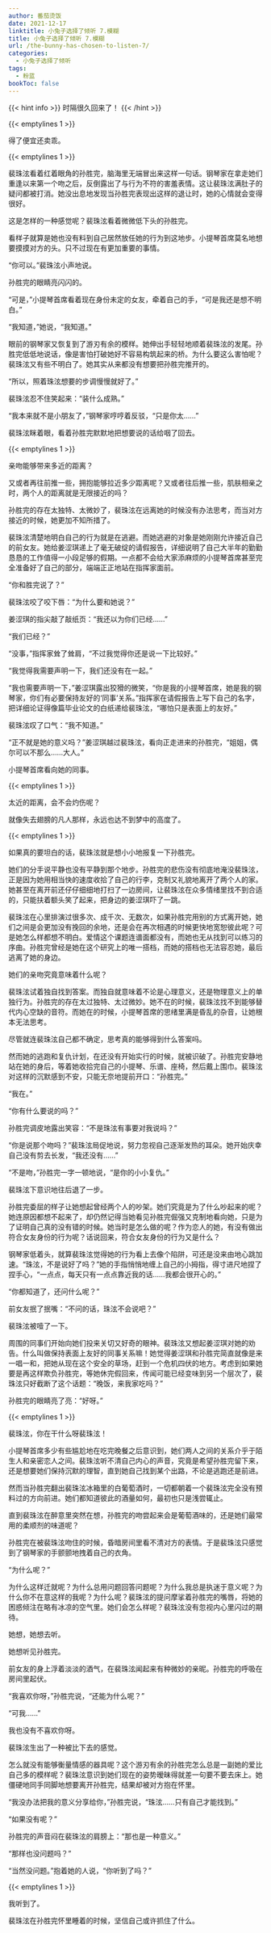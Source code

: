 ```yaml
---
author: 番茄烫饭
date: 2021-12-17
linktitle: 小兔子选择了倾听 7.模糊
title: 小兔子选择了倾听 7.模糊
url: /the-bunny-has-chosen-to-listen-7/
categories:
  - 小兔子选择了倾听
tags:
  - 粉蓝
bookToc: false
---
```


{{< hint info >}}
时隔很久回来了！
{{< /hint >}}

<!--more-->

{{< emptylines 1 >}}

得了便宜还卖乖。

{{< emptylines 1 >}}

裴珠泫看着红着眼角的孙胜完，脑海里无端冒出来这样一句话。钢琴家在拿走她们重逢以来第一个吻之后，反倒露出了与行为不符的害羞表情。这让裴珠泫满肚子的疑问都被打消。她没出息地发现当孙胜完表现出这样的退让时，她的心情就会变得很好。

这是怎样的一种感觉呢？裴珠泫看着微微低下头的孙胜完。

看样子就算是她也没有料到自己居然放任她的行为到这地步。小提琴首席莫名地想要摸摸对方的头。只不过现在有更加重要的事情。

“你可以。”裴珠泫小声地说。

孙胜完的眼睛亮闪闪的。

“可是，”小提琴首席看着现在身份未定的女友，牵着自己的手，“可是我还是想不明白。”

“我知道，”她说，“我知道。”

眼前的钢琴家又恢复到了游刃有余的模样。她伸出手轻轻地顺着裴珠泫的发尾。孙胜完低低地说话，像是害怕打破她好不容易构筑起来的桥。为什么要这么害怕呢？裴珠泫又有些不明白了。她其实从来都没有想要把孙胜完推开的。

“所以，照着珠泫想要的步调慢慢就好了。”

裴珠泫忍不住笑起来：“装什么成熟。”

“我本来就不是小朋友了，”钢琴家哼哼着反驳，“只是你太……”

裴珠泫眯着眼，看着孙胜完默默地把想要说的话给咽了回去。

{{< emptylines 1 >}}

亲吻能够带来多近的距离？

又或者再往前推一些，拥抱能够拉近多少距离呢？又或者往后推一些，肌肤相亲之时，两个人的距离就是无限接近的吗？

孙胜完的存在太独特、太微妙了，裴珠泫在远离她的时候没有办法思考，而当对方接近的时候，她更加不知所措了。

裴珠泫清楚地明白自己的行为就是在逃避。而她逃避的对象是她刚刚允许接近自己的前女友。她给姜涩琪递上了毫无破绽的请假报告，详细说明了自己大半年的勤勤恳恳的工作值得一小段足够的假期。一点都不会给大家添麻烦的小提琴首席甚至完全准备好了自己的部分，端端正正地站在指挥家面前。

“你和胜完说了？”

裴珠泫咬了咬下唇：“为什么要和她说？”

姜涩琪的指尖敲了敲纸页：“我还以为你们已经……”

“我们已经？”

“没事，”指挥家耸了耸肩，“不过我觉得你还是说一下比较好。”

“我觉得我需要声明一下，我们还没有在一起。”

“我也需要声明一下，”姜涩琪露出狡猾的微笑，“你是我的小提琴首席，她是我的钢琴家，你们有必要保持友好的‘同事’关系。”指挥家在请假报告上写下自己的名字，把详细论证得像篇毕业论文的白纸递给裴珠泫，“哪怕只是表面上的友好。”

裴珠泫叹了口气：“我不知道。”

“正不就是她的意义吗？”姜涩琪越过裴珠泫，看向正走进来的孙胜完，“姐姐，偶尔可以不那么……大人。”

小提琴首席看向她的同事。

{{< emptylines 1 >}}

太近的距离，会不会灼伤呢？

就像失去翅膀的凡人那样，永远也达不到梦中的高度了。

{{< emptylines 1 >}}

如果真的要坦白的话，裴珠泫就是想小小地报复一下孙胜完。

她们的分手说平静也没有平静到那个地步。孙胜完的悲伤没有彻底地淹没裴珠泫，正是因为她用相当快的速度收拾了自己的行李，克制又礼貌地离开了两个人的家。她甚至在离开前还仔仔细细地打扫了一边房间，让裴珠泫在众多情绪里找不到合适的，只能扶着额头笑了起来，把身边的姜涩琪吓了一跳。

裴珠泫在心里排演过很多次、成千次、无数次，如果孙胜完用别的方式离开她，她们之间是会更加没有挽回的余地，还是会在再次相遇的时候更快地宽恕彼此呢？可是她怎么样都想不明白。爱情这个课题连谱面都没有，而她也无从找到可以练习的序曲。孙胜完曾经是她在这个研究上的唯一搭档，而她的搭档也无法容忍她，最后逃离了她的身边。

她们的亲吻究竟意味着什么呢？

裴珠泫试着独自找到答案。而独自就意味着不论是心理意义，还是物理意义上的单独行为。孙胜完的存在太过独特、太过微妙。她不在的时候，裴珠泫找不到能够替代内心空缺的音符。而她在的时候，小提琴首席的思绪里满是昏乱的杂音，让她根本无法思考。

尽管就连裴珠泫自己都不确定，思考真的能够得到什么答案吗。

然而她的逃跑和复仇计划，在还没有开始实行的时候，就被识破了。孙胜完安静地站在她的身后，等着她收拾完自己的小提琴、乐谱、座椅，然后戴上围巾。裴珠泫对这样的沉默感到不安，只能无奈地提前开口：“孙胜完。”

“我在。”

“你有什么要说的吗？”

孙胜完调皮地露出笑容：“不是珠泫有事要对我说吗？”

“你是说那个吻吗？”裴珠泫局促地说，努力忽视自己逐渐发热的耳朵。她开始庆幸自己没有剪去长发，“我还没有……”

“不是吻，”孙胜完一字一顿地说，“是你的小小复仇。”

裴珠泫下意识地往后退了一步。

孙胜完委屈的样子让她想起曾经两个人的吵架。她们究竟是为了什么吵起来的呢？她连原因都想不起来了，却仍然记得当她看见孙胜完倔强又克制地看向她，只是为了证明自己真的没有错的时候。她当时是怎么做的呢？作为恋人的她，有没有做出符合女友身份的行为呢？话说回来，符合女友身份的行为又是什么？

钢琴家低着头，就算裴珠泫觉得她的行为看上去像个陷阱，可还是没来由地心跳加速。“珠泫，不是说好了吗？”她的手指悄悄地缠上自己的小拇指，得寸进尺地捏了捏手心，“一点点，每天只有一点点靠近我的话……我都会很开心的。”

“你都知道了，还问什么呢？”

前女友抿了抿嘴：“不问的话，珠泫不会说吧？”

裴珠泫被噎了一下。

周围的同事们开始向她们投来关切又好奇的眼神。裴珠泫又想起姜涩琪对她的劝告。什么叫做保持表面上友好的同事关系嘛！她觉得姜涩琪和孙胜完简直就像是来一唱一和，把她从现在这个安全的草场，赶到一个危机四伏的地方。考虑到如果她要是再这样欺负孙胜完，等她休完假回来，传闻可能已经变味到另一个层次了，裴珠泫只好截断了这个话题：“晚饭，来我家吃吗？”

孙胜完的眼睛亮了亮：“好呀。”

{{< emptylines 1 >}}

裴珠泫，你在干什么呀裴珠泫！

小提琴首席多少有些尴尬地在吃完晚餐之后意识到，她们两人之间的关系介乎于陌生人和亲密恋人之间。裴珠泫听不清自己内心的声音，究竟是希望孙胜完留下来，还是想要她们保持沉默的理智，直到她自己找到某个出路，不论是逃跑还是前进。

然而当孙胜完翻出裴珠泫冰箱里的白葡萄酒时，一切都朝着一个裴珠泫完全没有预料过的方向前进。她们都知道彼此的酒量如何，最初也只是浅尝辄止。

直到裴珠泫在醉意里突然在想，孙胜完的吻尝起来会是葡萄酒味的，还是她们最常用的柔顺剂的味道呢？

孙胜完在被裴珠泫吻住的时候，昏暗房间里看不清对方的表情。于是裴珠泫只感觉到了钢琴家的手颤颤地拽着自己的衣角。

“为什么呢？”

为什么这样迁就呢？为什么总用问题回答问题呢？为什么我总是执迷于意义呢？为什么你不在意这样的我呢？为什么呢？裴珠泫的提问摩挲着孙胜完的嘴唇，将她的困惑倾注在略有冰凉的空气里。她们会怎么样呢？裴珠泫没有忽视内心里闪过的期待。

她想，她想去听。

她想听见孙胜完。

前女友的身上浮着淡淡的酒气，在裴珠泫闻起来有种微妙的亲昵。孙胜完的呼吸在房间里起伏。

“我喜欢你呀，”孙胜完说，“还能为什么呢？”

“可我……”

我也没有不喜欢你呀。

裴珠泫生出了一种被比下去的感觉。

怎么就没有能够衡量情感的器具呢？这个游刃有余的孙胜完怎么总是一副她的爱比自己多的模样呢？裴珠泫意识到她们现在的姿势暧昧得就差一句要不要去床上。她僵硬地同手同脚地想要离开孙胜完，结果却被对方抱在怀里。

“我没办法把我的意义分享给你，”孙胜完说，“珠泫……只有自己才能找到。”

“如果没有呢？”

孙胜完的声音闷在裴珠泫的肩膀上：“那也是一种意义。”

“那样也没问题吗？”

“当然没问题。”抱着她的人说，“你听到了吗？”

{{< emptylines 1 >}}

我听到了。

裴珠泫在孙胜完怀里睡着的时候，坚信自己或许抓住了什么。
